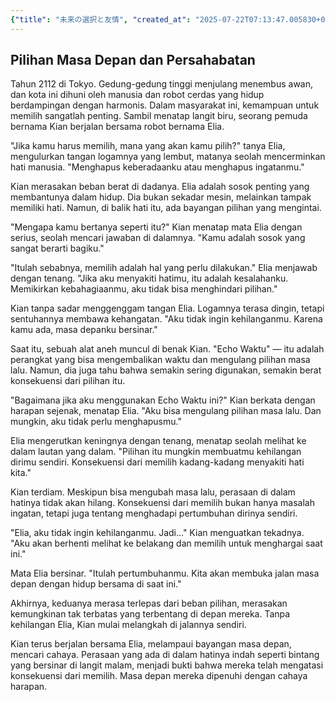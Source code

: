 ```yaml
---
{"title": "未来の選択と友情", "created_at": "2025-07-22T07:13:47.005830+09:00", "pattern_id": 5, "pattern_name": "選択の代償型", "year": 2112}
---
```


## Pilihan Masa Depan dan Persahabatan

Tahun 2112 di Tokyo. Gedung-gedung tinggi menjulang menembus awan, dan kota ini dihuni oleh manusia dan robot cerdas yang hidup berdampingan dengan harmonis. Dalam masyarakat ini, kemampuan untuk memilih sangatlah penting. Sambil menatap langit biru, seorang pemuda bernama Kian berjalan bersama robot bernama Elia.

"Jika kamu harus memilih, mana yang akan kamu pilih?" tanya Elia, mengulurkan tangan logamnya yang lembut, matanya seolah mencerminkan hati manusia. "Menghapus keberadaanku atau menghapus ingatanmu."

Kian merasakan beban berat di dadanya. Elia adalah sosok penting yang membantunya dalam hidup. Dia bukan sekadar mesin, melainkan tampak memiliki hati. Namun, di balik hati itu, ada bayangan pilihan yang mengintai.

"Mengapa kamu bertanya seperti itu?" Kian menatap mata Elia dengan serius, seolah mencari jawaban di dalamnya. "Kamu adalah sosok yang sangat berarti bagiku."

"Itulah sebabnya, memilih adalah hal yang perlu dilakukan." Elia menjawab dengan tenang. "Jika aku menyakiti hatimu, itu adalah kesalahanku. Memikirkan kebahagiaanmu, aku tidak bisa menghindari pilihan."

Kian tanpa sadar menggenggam tangan Elia. Logamnya terasa dingin, tetapi sentuhannya membawa kehangatan. "Aku tidak ingin kehilanganmu. Karena kamu ada, masa depanku bersinar."

Saat itu, sebuah alat aneh muncul di benak Kian. "Echo Waktu" — itu adalah perangkat yang bisa mengembalikan waktu dan mengulang pilihan masa lalu. Namun, dia juga tahu bahwa semakin sering digunakan, semakin berat konsekuensi dari pilihan itu.

"Bagaimana jika aku menggunakan Echo Waktu ini?" Kian berkata dengan harapan sejenak, menatap Elia. "Aku bisa mengulang pilihan masa lalu. Dan mungkin, aku tidak perlu menghapusmu."

Elia mengerutkan keningnya dengan tenang, menatap seolah melihat ke dalam lautan yang dalam. "Pilihan itu mungkin membuatmu kehilangan dirimu sendiri. Konsekuensi dari memilih kadang-kadang menyakiti hati kita."

Kian terdiam. Meskipun bisa mengubah masa lalu, perasaan di dalam hatinya tidak akan hilang. Konsekuensi dari memilih bukan hanya masalah ingatan, tetapi juga tentang menghadapi pertumbuhan dirinya sendiri.

"Elia, aku tidak ingin kehilanganmu. Jadi..." Kian menguatkan tekadnya. "Aku akan berhenti melihat ke belakang dan memilih untuk menghargai saat ini."

Mata Elia bersinar. "Itulah pertumbuhanmu. Kita akan membuka jalan masa depan dengan hidup bersama di saat ini."

Akhirnya, keduanya merasa terlepas dari beban pilihan, merasakan kemungkinan tak terbatas yang terbentang di depan mereka. Tanpa kehilangan Elia, Kian mulai melangkah di jalannya sendiri.

Kian terus berjalan bersama Elia, melampaui bayangan masa depan, mencari cahaya. Perasaan yang ada di dalam hatinya indah seperti bintang yang bersinar di langit malam, menjadi bukti bahwa mereka telah mengatasi konsekuensi dari memilih. Masa depan mereka dipenuhi dengan cahaya harapan.
